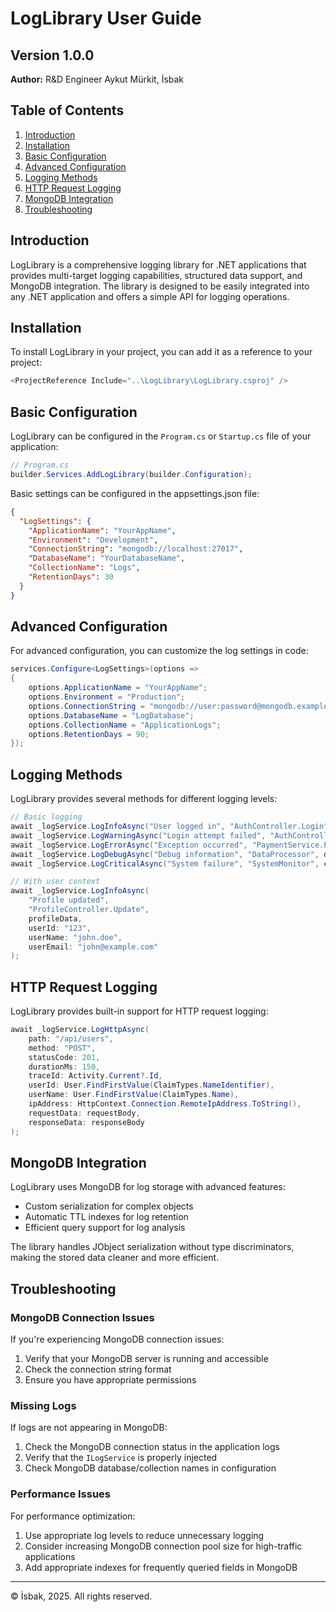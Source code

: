 # LogLibrary User Guide

## Version 1.0.0
**Author:** R&D Engineer Aykut Mürkit, İsbak

## Table of Contents
1. [Introduction](#introduction)
2. [Installation](#installation)
3. [Basic Configuration](#basic-configuration)
4. [Advanced Configuration](#advanced-configuration)
5. [Logging Methods](#logging-methods)
6. [HTTP Request Logging](#http-request-logging)
7. [MongoDB Integration](#mongodb-integration)
8. [Troubleshooting](#troubleshooting)

## Introduction

LogLibrary is a comprehensive logging library for .NET applications that provides multi-target logging capabilities, structured data support, and MongoDB integration. The library is designed to be easily integrated into any .NET application and offers a simple API for logging operations.

## Installation

To install LogLibrary in your project, you can add it as a reference to your project:

```csharp
<ProjectReference Include="..\LogLibrary\LogLibrary.csproj" />
```

## Basic Configuration

LogLibrary can be configured in the `Program.cs` or `Startup.cs` file of your application:

```csharp
// Program.cs
builder.Services.AddLogLibrary(builder.Configuration);
```

Basic settings can be configured in the appsettings.json file:

```json
{
  "LogSettings": {
    "ApplicationName": "YourAppName",
    "Environment": "Development",
    "ConnectionString": "mongodb://localhost:27017",
    "DatabaseName": "YourDatabaseName",
    "CollectionName": "Logs",
    "RetentionDays": 30
  }
}
```

## Advanced Configuration

For advanced configuration, you can customize the log settings in code:

```csharp
services.Configure<LogSettings>(options =>
{
    options.ApplicationName = "YourAppName";
    options.Environment = "Production";
    options.ConnectionString = "mongodb://user:password@mongodb.example.com:27017";
    options.DatabaseName = "LogDatabase";
    options.CollectionName = "ApplicationLogs";
    options.RetentionDays = 90;
});
```

## Logging Methods

LogLibrary provides several methods for different logging levels:

```csharp
// Basic logging
await _logService.LogInfoAsync("User logged in", "AuthController.Login", userData);
await _logService.LogWarningAsync("Login attempt failed", "AuthController.Login", attemptData);
await _logService.LogErrorAsync("Exception occurred", "PaymentService.Process", exception);
await _logService.LogDebugAsync("Debug information", "DataProcessor", debugData);
await _logService.LogCriticalAsync("System failure", "SystemMonitor", criticalException);

// With user context
await _logService.LogInfoAsync(
    "Profile updated", 
    "ProfileController.Update", 
    profileData, 
    userId: "123", 
    userName: "john.doe", 
    userEmail: "john@example.com"
);
```

## HTTP Request Logging

LogLibrary provides built-in support for HTTP request logging:

```csharp
await _logService.LogHttpAsync(
    path: "/api/users", 
    method: "POST", 
    statusCode: 201, 
    durationMs: 150, 
    traceId: Activity.Current?.Id,
    userId: User.FindFirstValue(ClaimTypes.NameIdentifier),
    userName: User.FindFirstValue(ClaimTypes.Name),
    ipAddress: HttpContext.Connection.RemoteIpAddress.ToString(),
    requestData: requestBody,
    responseData: responseBody
);
```

## MongoDB Integration

LogLibrary uses MongoDB for log storage with advanced features:

- Custom serialization for complex objects
- Automatic TTL indexes for log retention
- Efficient query support for log analysis

The library handles JObject serialization without type discriminators, making the stored data cleaner and more efficient.

## Troubleshooting

### MongoDB Connection Issues

If you're experiencing MongoDB connection issues:

1. Verify that your MongoDB server is running and accessible
2. Check the connection string format
3. Ensure you have appropriate permissions

### Missing Logs

If logs are not appearing in MongoDB:

1. Check the MongoDB connection status in the application logs
2. Verify that the `ILogService` is properly injected
3. Check MongoDB database/collection names in configuration

### Performance Issues

For performance optimization:

1. Use appropriate log levels to reduce unnecessary logging
2. Consider increasing MongoDB connection pool size for high-traffic applications
3. Add appropriate indexes for frequently queried fields in MongoDB

---

© İsbak, 2025. All rights reserved. 